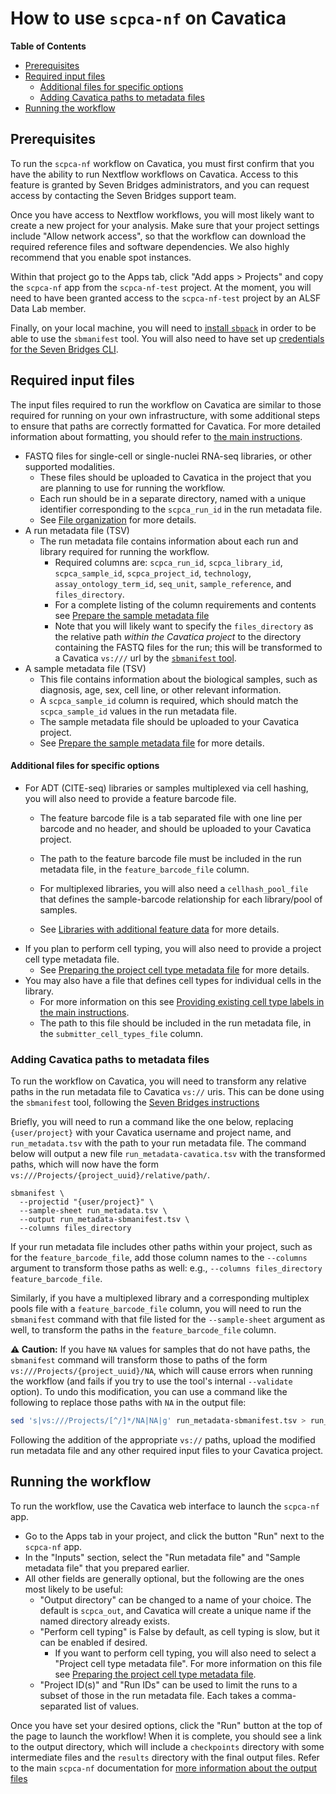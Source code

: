
# How to use `scpca-nf` on Cavatica

<!-- START doctoc generated TOC please keep comment here to allow auto update -->
<!-- DON'T EDIT THIS SECTION, INSTEAD RE-RUN doctoc TO UPDATE -->
**Table of Contents**

- [Prerequisites](#prerequisites)
- [Required input files](#required-input-files)
    - [Additional files for specific options](#additional-files-for-specific-options)
  - [Adding Cavatica paths to metadata files](#adding-cavatica-paths-to-metadata-files)
- [Running the workflow](#running-the-workflow)

<!-- END doctoc generated TOC please keep comment here to allow auto update -->


## Prerequisites

To run the `scpca-nf` workflow on Cavatica, you must first confirm that you have the ability to run Nextflow workflows on Cavatica.
Access to this feature is granted by Seven Bridges administrators, and you can request access by contacting the Seven Bridges support team.

Once you have access to Nextflow workflows, you will most likely want to create a new project for your analysis.
Make sure that your project settings include "Allow network access", so that the workflow can download the required reference files and software dependencies.
We also highly recommend that you enable spot instances.

Within that project go to the Apps tab, click "Add apps > Projects" and copy the `scpca-nf` app from the `scpca-nf-test` project.
At the moment, you will need to have been granted access to the `scpca-nf-test` project by an ALSF Data Lab member.

Finally, on your local machine, you will need to [install `sbpack`](https://docs.sevenbridges.com/docs/add-nextflow-apps-through-the-command-line-interface-cli#about-sbpack) in order to be able to use the `sbmanifest` tool.
You will also need to have set up [credentials for the Seven Bridges CLI](https://docs.sevenbridges.com/docs/store-credentials-to-access-seven-bridges-client-applications-and-libraries).


## Required input files

The input files required to run the workflow on Cavatica are similar to those required for running on your own infrastructure, with some additional steps to ensure that paths are correctly formatted for Cavatica.
For more detailed information about formatting, you should refer to [the main instructions](external-instructions.md).

- FASTQ files for single-cell or single-nuclei RNA-seq libraries, or other supported modalities.
  - These files should be uploaded to Cavatica in the project that you are planning to use for running the workflow.
  - Each run should be in a separate directory, named with a unique identifier corresponding to the `scpca_run_id` in the run metadata file.
  - See [File organization](external-instructions.md#file-organization) for more details.
- A run metadata file (TSV)
  - The run metadata file contains information about each run and library required for running the workflow.
    - Required columns are: `scpca_run_id`, `scpca_library_id`, `scpca_sample_id`, `scpca_project_id`, `technology`, `assay_ontology_term_id`, `seq_unit`, `sample_reference`, and `files_directory`.
    - For a complete listing of the column requirements and contents see [Prepare the sample metadata file](external-instructions.md#prepare-the-run-metadata-file)
    - Note that you will likely want to specify the `files_directory` as the relative path _within the Cavatica project_ to the directory containing the FASTQ files for the run; this will be transformed to a Cavatica `vs:///` url by the [`sbmanifest` tool](#adding-cavatica-paths-to-metadata-files).
- A sample metadata file (TSV)
  - This file contains information about the biological samples, such as diagnosis, age, sex, cell line, or other relevant information.
  - A `scpca_sample_id` column is required, which should match the `scpca_sample_id` values in the run metadata file.
  - The sample metadata file should be uploaded to your Cavatica project.
  - See [Prepare the sample metadata file](https://github.com/AlexsLemonade/scpca-nf/blob/main/external-instructions.md#prepare-the-sample-metadata-file) for more details.

#### Additional files for specific options

- For ADT (CITE-seq) libraries or samples multiplexed via cell hashing, you will also need to provide a feature barcode file.
  - The feature barcode file is a tab separated file with one line per barcode and no header, and should be uploaded to your Cavatica project.
  - The path to the feature barcode file must be included in the run metadata file, in the `feature_barcode_file` column.
  - For multiplexed libraries, you will also need a `cellhash_pool_file` that defines the sample-barcode relationship for each library/pool of samples.

  - See [Libraries with additional feature data](https://github.com/AlexsLemonade/scpca-nf/blob/main/external-instructions.md#libraries-with-additional-feature-data-adt-or-cellhash) for more details.
- If you plan to perform cell typing, you will also need to provide a project cell type metadata file.
  - See [Preparing the project cell type metadata file](external-instructions.md#preparing-the-project-cell-type-metadata-file) for more details.
- You may also have a file that defines cell types for individual cells in the library.
  - For more information on this see [Providing existing cell type labels in the main instructions](external-instructions.md#providing-existing-cell-type-labels).
  - The path to this file should be included in the run metadata file, in the `submitter_cell_types_file` column.


### Adding Cavatica paths to metadata files

To run the workflow on Cavatica, you will need to transform any relative paths in the run metadata file to Cavatica `vs://` uris.
This can be done using the `sbmanifest` tool, following the [Seven Bridges instructions](https:/docs.sevenbridges.com/docs/using-sample-sheets-with-nextflow-apps)

Briefly, you will need to run a command like the one below, replacing `{user/project}` with your Cavatica username and project name, and `run_metadata.tsv` with the path to your run metadata file.
The command below will output a new file `run_metadata-cavatica.tsv` with the transformed paths, which will now have the form `vs:///Projects/{project_uuid}/relative/path/`.

```shell
sbmanifest \
  --projectid "{user/project}" \
  --sample-sheet run_metadata.tsv \
  --output run_metadata-sbmanifest.tsv \
  --columns files_directory
```

If your run metadata file includes other paths within your project, such as for the `feature_barcode_file`, add those column names to the `--columns` argument to transform those paths as well: e.g., `--columns files_directory feature_barcode_file`.

Similarly, if you have a multiplexed library and a corresponding multiplex pools file with a `feature_barcode_file` column, you will need to run the `sbmanifest` command with that file listed for the `--sample-sheet` argument as well, to transform the paths in the `feature_barcode_file` column.

**⚠️ Caution:** If you have `NA` values for samples that do not have paths, the `sbmanifest` command will transform those to paths of the form `vs:///Projects/{project_uuid}/NA`, which will cause errors when running the workflow (and fails if you try to use the tool's internal `--validate` option).
To undo this modification, you can use a command like the following to replace those paths with `NA` in the output file:

```bash
sed 's|vs:///Projects/[^/]*/NA|NA|g' run_metadata-sbmanifest.tsv > run_metadata-cavatica.tsv
```

Following the addition of the appropriate `vs://` paths, upload the modified run metadata file and any other required input files to your Cavatica project.


## Running the workflow

To run the workflow, use the Cavatica web interface to launch the `scpca-nf` app.

- Go to the Apps tab in your project, and click the button "Run" next to the `scpca-nf` app.
- In the "Inputs" section, select the "Run metadata file" and "Sample metadata file" that you prepared earlier.
- All other fields are generally optional, but the following are the ones most likely to be useful:
  - "Output directory" can be changed to a name of your choice. The default is `scpca_out`, and Cavatica will create a unique name if the named directory already exists.
  - "Perform cell typing" is False by default, as cell typing is slow, but it can be enabled if desired.
    - If you want to perform cell typing, you will also need to select a "Project cell type metadata file". For more information on this file see [Preparing the project cell type metadata file](external-instructions.md#preparing-the-project-cell-type-metadata-file).
  - "Project ID(s)" and "Run IDs" can be used to limit the runs to a subset of those in the run metadata file. Each takes a comma-separated list of values.

Once you have set your desired options, click the "Run" button at the top of the page to launch the workflow!
When it is complete, you should see a link to the output directory, which will include a `checkpoints` directory with some intermediate files and the `results` directory with the final output files.
Refer to the main `scpca-nf` documentation for [more information about the output files](external-instructions.md#output-files)
